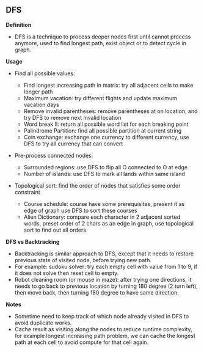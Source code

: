 ## DFS

**Definition**
- DFS is a technique to process deeper nodes first until cannot process anymore,
used to find longest path, exist object or to detect cycle in graph.

**Usage**

- Find all possible values:
  - Find longest increasing path in matrix: try all adjacent cells to make longer path
  - Maximum vacation: try different flights and update maximum vacation days
  - Remove invalid parentheses: remove parentheses at on location, and try DFS
  to remove next invalid location
  - Word break II: return all possible word list for each breaking point
  - Palindrome Partition: find all possible partition at current string
  - Coin exchange: exchange one currency to different currency, use DFS to try all
  currency that can convert

- Pre-process connected nodes:
  - Surrounded regions: use DFS to flip all O connected to O at edge
  - Number of islands: use DFS to mark all lands within same island

- Topological sort: find the order of nodes that satisfies some order constraint
  - Course schedule: course have some prerequisites, present it as edge of graph
  use DFS to sort these courses
  - Alien Dictionary: compare each character in 2 adjacent sorted words, preset
  order of 2 chars as an edge in graph, use topological sort to find out all orders


**DFS vs Backtracking**

- Backtracking is similar approach to DFS, except that it needs to restore previous
state of visited node, before trying new path.
- For example: sudoku solver: try each empty cell with value from 1 to 9, if it
does not solve then reset cell to empty.
- Robot cleaning room (or mouse in maze): after trying one directions, it needs to
go back to previous location by turning 180 degree (2 turn left), then move back,
then turning 180 degree to have same direction.

**Notes**

- Sometime need to keep track of which node already visited in DFS to avoid duplicate
works.
- Cache result as visiting along the nodes to reduce runtime complexity, for example
longest increasing path problem, we can cache the longest path at each cell to avoid
compute for that cell again.
